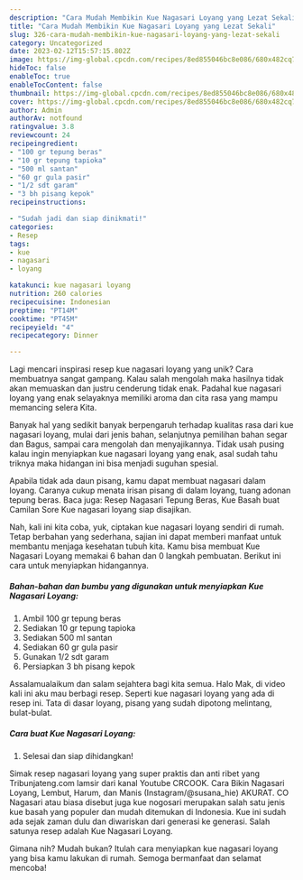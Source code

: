 ```yaml
---
description: "Cara Mudah Membikin Kue Nagasari Loyang yang Lezat Sekali"
title: "Cara Mudah Membikin Kue Nagasari Loyang yang Lezat Sekali"
slug: 326-cara-mudah-membikin-kue-nagasari-loyang-yang-lezat-sekali
category: Uncategorized
date: 2023-02-12T15:57:15.802Z
image: https://img-global.cpcdn.com/recipes/8ed855046bc8e086/680x482cq70/kue-nagasari-loyang-foto-resep-utama.jpg
hideToc: false
enableToc: true
enableTocContent: false
thumbnail: https://img-global.cpcdn.com/recipes/8ed855046bc8e086/680x482cq70/kue-nagasari-loyang-foto-resep-utama.jpg
cover: https://img-global.cpcdn.com/recipes/8ed855046bc8e086/680x482cq70/kue-nagasari-loyang-foto-resep-utama.jpg
author: Admin
authorAv: notfound
ratingvalue: 3.8
reviewcount: 24
recipeingredient:
- "100 gr tepung beras"
- "10 gr tepung tapioka"
- "500 ml santan"
- "60 gr gula pasir"
- "1/2 sdt garam"
- "3 bh pisang kepok"
recipeinstructions:

- "Sudah jadi dan siap dinikmati!"
categories:
- Resep
tags:
- kue
- nagasari
- loyang

katakunci: kue nagasari loyang 
nutrition: 260 calories
recipecuisine: Indonesian
preptime: "PT14M"
cooktime: "PT45M"
recipeyield: "4"
recipecategory: Dinner

---
```





Lagi mencari inspirasi resep kue nagasari loyang yang unik? Cara membuatnya sangat gampang. Kalau salah mengolah maka hasilnya tidak akan memuaskan dan justru cenderung tidak enak. Padahal kue nagasari loyang yang enak selayaknya memiliki aroma dan cita rasa yang mampu memancing selera Kita.





Banyak hal yang sedikit banyak berpengaruh terhadap kualitas rasa dari kue nagasari loyang, mulai dari jenis bahan, selanjutnya pemilihan bahan segar dan Bagus, sampai cara mengolah dan menyajikannya. Tidak usah pusing kalau ingin menyiapkan kue nagasari loyang yang enak,      asal sudah tahu triknya maka hidangan ini bisa menjadi suguhan spesial.














Apabila tidak ada daun pisang, kamu dapat membuat nagasari dalam loyang. Caranya cukup menata irisan pisang di dalam loyang, tuang adonan tepung beras. Baca juga: Resep Nagasari Tepung Beras, Kue Basah buat Camilan Sore Kue nagasari loyang siap disajikan.






Nah, kali ini kita coba, yuk, ciptakan kue nagasari loyang sendiri di rumah. Tetap berbahan yang sederhana, sajian ini dapat memberi manfaat untuk membantu menjaga kesehatan tubuh kita. Kamu bisa membuat Kue Nagasari Loyang memakai 6 bahan dan 0 langkah pembuatan. Berikut ini cara untuk menyiapkan hidangannya.

<!--inarticleads1-->

##### Bahan-bahan dan bumbu yang digunakan untuk menyiapkan Kue Nagasari Loyang:

1. Ambil 100 gr tepung beras
1. Sediakan 10 gr tepung tapioka
1. Sediakan 500 ml santan
1. Sediakan 60 gr gula pasir
1. Gunakan 1/2 sdt garam
1. Persiapkan 3 bh pisang kepok


Assalamualaikum dan salam sejahtera bagi kita semua. Halo Mak, di video kali ini aku mau berbagi resep. Seperti kue nagasari loyang yang ada di resep ini. Tata di dasar loyang, pisang yang sudah dipotong melintang, bulat-bulat. 

<!--inarticleads2-->

##### Cara buat Kue Nagasari Loyang:


1. Selesai dan siap dihidangkan!

Simak resep nagasari loyang yang super praktis dan anti ribet yang Tribunjateng.com lamsir dari kanal Youtube CRCOOK. Cara Bikin Nagasari Loyang, Lembut, Harum, dan Manis (Instagram/@susana_hie) AKURAT. CO Nagasari atau biasa disebut juga kue nogosari merupakan salah satu jenis kue basah yang populer dan mudah ditemukan di Indonesia. Kue ini sudah ada sejak zaman dulu dan diwariskan dari generasi ke generasi. Salah satunya resep adalah Kue Nagasari Loyang. 

Gimana nih? Mudah bukan? Itulah cara menyiapkan kue nagasari loyang yang bisa kamu lakukan di rumah. Semoga bermanfaat dan selamat mencoba!
